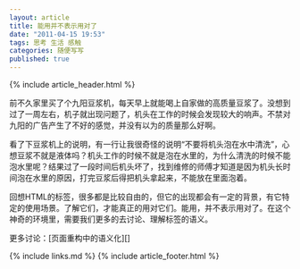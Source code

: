 ```yaml
---
layout: article
title: 能用并不表示用对了
date: "2011-04-15 19:53"
tags: 思考 生活 感触
categories: 随便写写
published: true
---
```



{% include article_header.html %}

前不久家里买了个九阳豆浆机，每天早上就能喝上自家做的高质量豆浆了。没想到过了一周左右，机子就出现问题了，机头在工作的时候会发现较大的响声。不禁对九阳的广告产生了不好的感觉，并没有以为的质量那么好啊。

看了下豆浆机上的说明，有一行让我很奇怪的说明“不要将机头泡在水中清洗”，心想豆浆不就是液体吗？机头工作的时候不就是泡在水里的，为什么清洗的时候不能泡水里呢？结果过了一段时间后机头坏了，找到维修的师傅才知道是因为机头长时间泡在水里的原因，打完豆浆后得把机头拿起来，不能放在里面泡着。

回想HTML的标签，很多都是比较自由的，但它的出现都会有一定的背景，有它特定的使用场景。了解它们，才能真正的用对它们。能用，并不表示用对了。在这个神奇的环境里，需要我们更多的去讨论、理解标签的语义。

更多讨论：[页面重构中的语义化][]

{% include links.md %}
{% include article_footer.html %}
